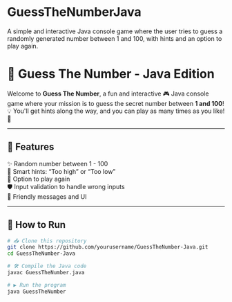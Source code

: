# GuessTheNumberJava
A simple and interactive Java console game where the user tries to guess a randomly generated number between 1 and 100, with hints and an option to play again.

# 🎯 Guess The Number - Java Edition

Welcome to **Guess The Number**, a fun and interactive 🎮 Java console game where your mission is to guess the secret number between **1 and 100**! 💡 You'll get hints along the way, and you can play as many times as you like! 🔁

---

## 🌟 Features

✨ Random number between 1 - 100  
🧠 Smart hints: “Too high” or “Too low”  
🔁 Option to play again  
🛡️ Input validation to handle wrong inputs  
🎉 Friendly messages and UI

---

## 🚀 How to Run

```bash
# 📥 Clone this repository
git clone https://github.com/yourusername/GuessTheNumber-Java.git
cd GuessTheNumber-Java

# 🛠️ Compile the Java code
javac GuessTheNumber.java

# ▶️ Run the program
java GuessTheNumber



